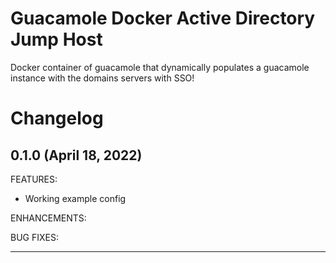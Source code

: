 # Guacamole Docker Active Directory Jump Host
Docker container of guacamole that dynamically populates a guacamole instance with the domains servers with SSO!

# Changelog

## 0.1.0 (April 18, 2022)

FEATURES:
* Working example config

ENHANCEMENTS:

BUG FIXES:

---